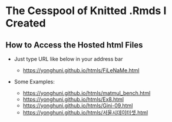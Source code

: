 The Cesspool of Knitted .Rmds I Created
========================================

How to Access the Hosted html Files
--------

* Just type URL like below in your address bar
  - https://yonghuni.github.io/htmls/FiLeNaMe.html

* Some Examples:
  - https://yonghuni.github.io/htmls/matmul_bench.html
  - https://yonghuni.github.io/htmls/Ex8.html
  - https://yonghuni.github.io/htmls/Gini-09.html
  - https://yonghuni.github.io/htmls/서울시데이터셋.html
